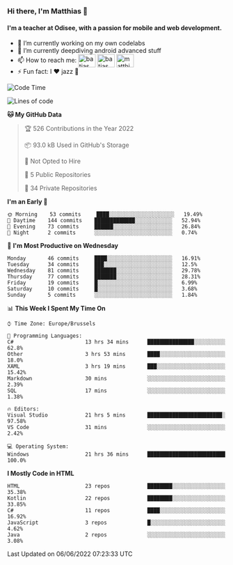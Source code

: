 ### Hi there, I'm Matthias 👋

#### I'm a teacher at Odisee, with a passion for mobile and web development.

- 🔭 I’m currently working on my own codelabs
- 🌱 I’m currently deepdiving android advanced stuff
- 📫 How to reach me: <a href="https://dev.to/batjas" target="_blank"><img align="center" src="https://raw.githubusercontent.com/rahuldkjain/github-profile-readme-generator/master/src/images/icons/Social/devto.svg" alt="batjas" height="30" width="40" /></a>
<a href="https://twitter.com/batjas" target="_blank"><img align="center" src="https://raw.githubusercontent.com/rahuldkjain/github-profile-readme-generator/master/src/images/icons/Social/twitter.svg" alt="batjas" height="30" width="40" /></a>
<a href="https://linkedin.com/in/matthiasdruwé" target="_blank"><img align="center" src="https://raw.githubusercontent.com/rahuldkjain/github-profile-readme-generator/master/src/images/icons/Social/linked-in-alt.svg" alt="matthiasdruwé" height="30" width="40" /></a>
- ⚡ Fun fact: I ❤ jazz 🎷


<!--START_SECTION:waka-->
![Code Time](http://img.shields.io/badge/Code%20Time-315%20hrs%2020%20mins-blue)

![Lines of code](https://img.shields.io/badge/From%20Hello%20World%20I%27ve%20Written-220%20Thousand%20lines%20of%20code-blue)

**🐱 My GitHub Data** 

> 🏆 526 Contributions in the Year 2022
 > 
> 📦 93.0 kB Used in GitHub's Storage 
 > 
> 🚫 Not Opted to Hire
 > 
> 📜 5 Public Repositories 
 > 
> 🔑 34 Private Repositories  
 > 
**I'm an Early 🐤** 

```text
🌞 Morning    53 commits     ████░░░░░░░░░░░░░░░░░░░░░   19.49% 
🌆 Daytime    144 commits    █████████████░░░░░░░░░░░░   52.94% 
🌃 Evening    73 commits     ██████░░░░░░░░░░░░░░░░░░░   26.84% 
🌙 Night      2 commits      ░░░░░░░░░░░░░░░░░░░░░░░░░   0.74%

```
📅 **I'm Most Productive on Wednesday** 

```text
Monday       46 commits     ████░░░░░░░░░░░░░░░░░░░░░   16.91% 
Tuesday      34 commits     ███░░░░░░░░░░░░░░░░░░░░░░   12.5% 
Wednesday    81 commits     ███████░░░░░░░░░░░░░░░░░░   29.78% 
Thursday     77 commits     ███████░░░░░░░░░░░░░░░░░░   28.31% 
Friday       19 commits     █░░░░░░░░░░░░░░░░░░░░░░░░   6.99% 
Saturday     10 commits     █░░░░░░░░░░░░░░░░░░░░░░░░   3.68% 
Sunday       5 commits      ░░░░░░░░░░░░░░░░░░░░░░░░░   1.84%

```


📊 **This Week I Spent My Time On** 

```text
⌚︎ Time Zone: Europe/Brussels

💬 Programming Languages: 
C#                       13 hrs 34 mins      ███████████████░░░░░░░░░░   62.8% 
Other                    3 hrs 53 mins       ████░░░░░░░░░░░░░░░░░░░░░   18.0% 
XAML                     3 hrs 19 mins       ███░░░░░░░░░░░░░░░░░░░░░░   15.42% 
Markdown                 30 mins             ░░░░░░░░░░░░░░░░░░░░░░░░░   2.39% 
SQL                      17 mins             ░░░░░░░░░░░░░░░░░░░░░░░░░   1.38%

🔥 Editors: 
Visual Studio            21 hrs 5 mins       ████████████████████████░   97.58% 
VS Code                  31 mins             ░░░░░░░░░░░░░░░░░░░░░░░░░   2.42%

💻 Operating System: 
Windows                  21 hrs 36 mins      █████████████████████████   100.0%

```

**I Mostly Code in HTML** 

```text
HTML                     23 repos            ████████░░░░░░░░░░░░░░░░░   35.38% 
Kotlin                   22 repos            ████████░░░░░░░░░░░░░░░░░   33.85% 
C#                       11 repos            ████░░░░░░░░░░░░░░░░░░░░░   16.92% 
JavaScript               3 repos             █░░░░░░░░░░░░░░░░░░░░░░░░   4.62% 
Java                     2 repos             ░░░░░░░░░░░░░░░░░░░░░░░░░   3.08%

```



 Last Updated on 06/06/2022 07:23:33 UTC
<!--END_SECTION:waka-->

